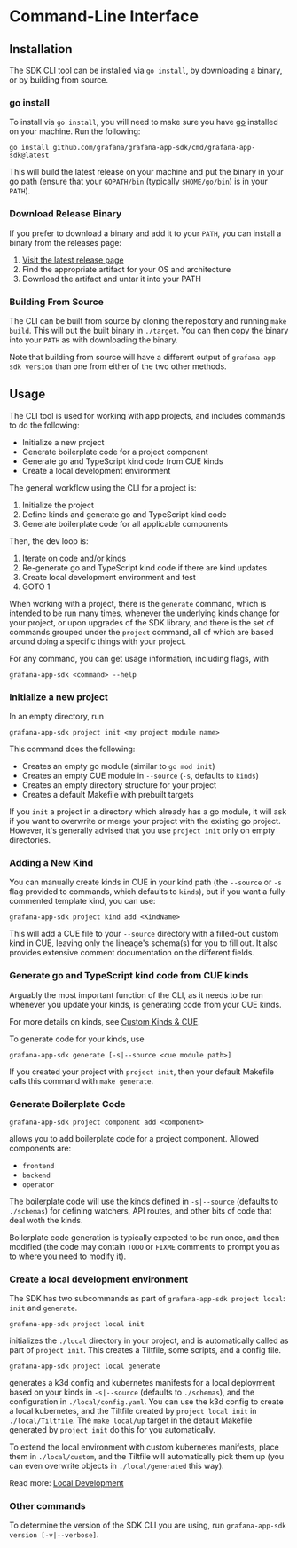 # Command-Line Interface

## Installation

The SDK CLI tool can be installed via `go install`, by downloading a binary, or by building from source.

### go install

To install via `go install`, you will need to make sure you have [go](https://go.dev/) installed on your machine. Run the following:
```shell
go install github.com/grafana/grafana-app-sdk/cmd/grafana-app-sdk@latest
```
This will build the latest release on your machine and put the binary in your go path (ensure that your `GOPATH/bin` (typically `$HOME/go/bin`) is in your `PATH`).

### Download Release Binary

If you prefer to download a binary and add it to your `PATH`, you can install a binary from the releases page:

1. [Visit the latest release page](https://github.com/grafana/grafana-app-sdk/releases/latest)
2. Find the appropriate artifact for your OS and architecture
3. Download the artifact and untar it into your PATH

### Building From Source

The CLI can be built from source by cloning the repository and running `make build`. This will put the built binary in `./target`. 
You can then copy the binary into your `PATH` as with downloading the binary. 

Note that building from source will have a different output of `grafana-app-sdk version` than one from either of the two other methods.

## Usage

The CLI tool is used for working with app projects, and includes commands to do the following:
* Initialize a new project
* Generate boilerplate code for a project component
* Generate go and TypeScript kind code from CUE kinds
* Create a local development environment

The general workflow using the CLI for a project is:
1. Initialize the project
2. Define kinds and generate go and TypeScript kind code
3. Generate boilerplate code for all applicable components

Then, the dev loop is:
1. Iterate on code and/or kinds
2. Re-generate go and TypeScript kind code if there are kind updates
3. Create local development environment and test
4. GOTO 1

When working with a project, there is the `generate` command, which is intended to be run many times, whenever the underlying kinds change for your project, or upon upgrades of the SDK library, and there is the set of commands grouped under the `project` command, all of which are based around doing a specific things with your project.

For any command, you can get usage information, including flags, with 
```
grafana-app-sdk <command> --help
```

### Initialize a new project

In an empty directory, run 
```
grafana-app-sdk project init <my project module name>
```
This command does the following:
* Creates an empty go module (similar to `go mod init`)
* Creates an empty CUE module in `--source` (`-s`, defaults to `kinds`)
* Creates an empty directory structure for your project
* Creates a default Makefile with prebuilt targets

If you `init` a project in a directory which already has a go module, it will ask if you want to overwrite or merge your project with the existing go project. However, it's generally advised that you use `project init` only on empty directories.

### Adding a New Kind

You can manually create kinds in CUE in your kind path (the `--source` or `-s` flag provided to commands, which defaults to `kinds`), but if you want a fully-commented template kind, you can use:
```
grafana-app-sdk project kind add <KindName>
```
This will add a CUE file to your `--source` directory with a filled-out custom kind in CUE, leaving only the lineage's schema(s) for you to fill out. It also provides extensive comment documentation on the different fields.

### Generate go and TypeScript kind code from CUE kinds

Arguably the most important function of the CLI, as it needs to be run whenever you update your kinds, is generating code from your CUE kinds.

For more details on kinds, see [Custom Kinds & CUE](./custom-kinds/README.md).

To generate code for your kinds, use 
```
grafana-app-sdk generate [-s|--source <cue module path>]
``` 
If you created your project with `project init`, then your default Makefile calls this command with `make generate`.

### Generate Boilerplate Code

```
grafana-app-sdk project component add <component>
``` 
allows you to add boilerplate code for a project component. Allowed components are:
* `frontend`
* `backend`
* `operator`

The boilerplate code will use the kinds defined in `-s|--source` (defaults to `./schemas`) for defining watchers, API routes, and other bits of code that deal woth the kinds.

Boilerplate code generation is typically expected to be run once, and then modified (the code may contain `TODO` or `FIXME` comments to prompt you as to where you need to modify it).

### Create a local development environment

The SDK has two subcommands as part of `grafana-app-sdk project local`: `init` and `generate`.

```
grafana-app-sdk project local init
``` 
initializes the `./local` directory in your project, and is automatically called as part of `project init`. This creates a Tiltfile, some scripts, and a config file.

```
grafana-app-sdk project local generate
``` 
generates a k3d config and kubernetes manifests for a local deployment based on your kinds in `-s|--source` (defaults to `./schemas`), 
and the configuration in `./local/config.yaml`. You can use the k3d config to create a local kubernetes, and the Tiltfile created by `project local init` in `./local/Tiltfile`.
The `make local/up` target in the detault Makefile generated by `project init` do this for you automatically.

To extend the local environment with custom kubernetes manifests, place them in `./local/custom`, and the Tiltfile will automatically pick them up 
(you can even overwrite objects in `./local/generated` this way).

Read more: [Local Development](local-development.md)

### Other commands

To determine the version of the SDK CLI you are using, run `grafana-app-sdk version [-v|--verbose]`.
